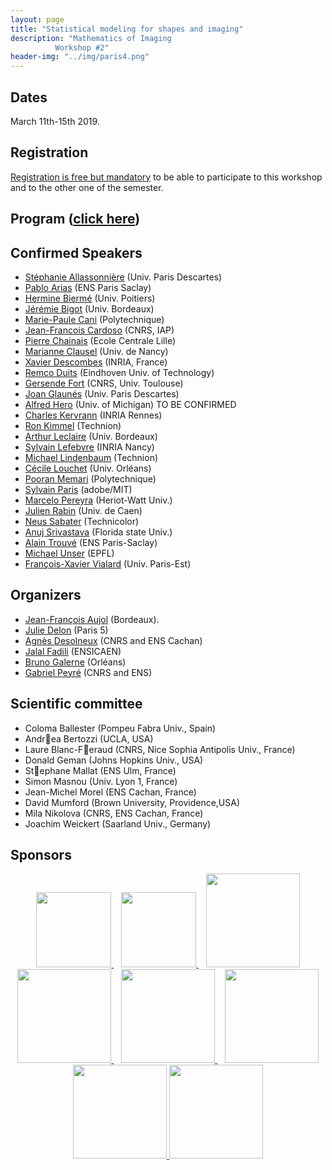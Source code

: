 ```yaml
---
layout: page
title: "Statistical modeling for shapes and imaging"
description: "Mathematics of Imaging
          Workshop #2"
header-img: "../img/paris4.png"
---
```


Dates
-------------

March 11th-15th 2019.


Registration
-------------

[Registration is free but mandatory](http://www.ihp.fr/en/CEB/T1-2019) to be able to participate to this workshop and to the other one of the semester.

Program ([click here](https://imaging-in-paris.github.io/semester2019/workshop2prog/))
-------------

Confirmed Speakers
-------------

- [Stéphanie Allassonnière](https://sites.google.com/site/stephanieallassonniere/) (Univ. Paris Descartes)
- [Pablo Arias](http://gpi.upf.edu/profile/211) (ENS Paris Saclay) 
- [Hermine Biermé](http://www-math.sp2mi.univ-poitiers.fr/%7Ehbierme/) (Univ. Poitiers)
- [Jérémie Bigot](https://sites.google.com/site/webpagejbigot/) (Univ. Bordeaux)
- [Marie-Paule Cani](https://www.lix.polytechnique.fr/stream/members/marie-paule-cani/) (Polytechnique)
- [Jean-Francois Cardoso]() (CNRS, IAP) 
- [Pierre Chainais](http://pierrechainais.ec-lille.fr) (Ecole Centrale Lille)
- [Marianne Clausel](https://sites.google.com/site/marianneclausel/) (Univ. de Nancy)
- [Xavier Descombes](https://www-sop.inria.fr/members/Xavier.Descombes/) (INRIA, France) 
- [Remco Duits](http://bmia.bmt.tue.nl/people/RDuits/) (Eindhoven Univ. of Technology) 
- [Gersende Fort](https://www.math.univ-toulouse.fr/~gfort/) (CNRS, Univ. Toulouse)
- [Joan Glaunés](http://www.mi.parisdescartes.fr/~glaunes/) (Univ. Paris Descartes) 
- [Alfred Hero](https://hero.engin.umich.edu) (Univ. of Michigan)  TO BE CONFIRMED
- [Charles Kervrann](http://www.irisa.fr/vista/Equipe/People/Charles.Kervrann.english.html) (INRIA Rennes)
- [Ron Kimmel](http://www.cs.technion.ac.il/~ron/) (Technion)
- [Arthur Leclaire](https://www.math.u-bordeaux.fr/~aleclaire/) (Univ. Bordeaux) 
- [Sylvain Lefebvre](http://www.antexel.com/sylefeb/research/) (INRIA Nancy)
- [Michael Lindenbaum](http://www.cs.technion.ac.il/~mic/) (Technion) 
- [Cécile Louchet](http://www.univ-orleans.fr/mapmo/membres/louchet/) (Univ. Orléans)
- [Pooran Memari](http://www.lix.polytechnique.fr/~memari/) (Polytechnique)
- [Sylvain Paris](https://people.csail.mit.edu/sparis/) (adobe/MIT)  
- [Marcelo Pereyra](http://www.macs.hw.ac.uk/~mp71/) (Heriot-Watt Univ.)   
- [Julien Rabin](https://sites.google.com/site/rabinjulien/) (Univ. de Caen)
- [Neus Sabater](https://www.technicolor.com/neus-sabater) (Technicolor)
- [Anuj Srivastava](https://ani.stat.fsu.edu/~anuj/) (Florida state Univ.) 
- [Alain Trouvé](http://atrouve.perso.math.cnrs.fr) (ENS Paris-Saclay)
- [Michael Unser](http://bigwww.epfl.ch/unser/) (EPFL) 
- [François-Xavier Vialard](https://www.ceremade.dauphine.fr/%7Evialard/) (Univ. Paris-Est)


Organizers
-----

- [Jean-François Aujol](https://www.math.u-bordeaux.fr/~jaujol/) (Bordeaux).
- [Julie Delon](https://delon.wp.mines-telecom.fr/) (Paris 5)
- [Agnès Desolneux](http://desolneux.perso.math.cnrs.fr/) (CNRS and ENS Cachan)
- [Jalal Fadili](https://fadili.users.greyc.fr/) (ENSICAEN)
- [Bruno Galerne](https://www.idpoisson.fr/galerne/) (Orléans)
- [Gabriel Peyré](http://www.gpeyre.com) (CNRS and ENS)


Scientific committee
------

- Coloma Ballester (Pompeu Fabra Univ., Spain)
- Andrea Bertozzi (UCLA, USA)
- Laure Blanc-Feraud (CNRS, Nice Sophia Antipolis Univ., France)
- Donald Geman (Johns Hopkins Univ., USA)
- Stephane Mallat (ENS Ulm, France)
- Simon Masnou (Univ. Lyon 1, France)
- Jean-Michel Morel (ENS Cachan, France)
- David Mumford (Brown University, Providence,USA)
- Mila Nikolova (CNRS, ENS Cachan, France)
- Joachim Weickert (Saarland Univ., Germany)


Sponsors
-----

<p align="center">

<a href="http://www.ihp.fr">
<img width="120" src="../../img/logo-ihp.jpg"/>
</a>&nbsp;&nbsp;

<a href="http://www.cnrs.fr/">
<img width="120" src="../../img/logo-cnrs.png"/>
</a>&nbsp;&nbsp;

<a href="http://www.u-psud.fr/fr/index.html">
<img width="150" src="../../img/logo-paris-sud.png"/>
</a>

<br/>

<a href="https://www.sciencesmaths-paris.fr/">
<img width="150" src="../../img/logo-fsmp.png"/>
</a>&nbsp;&nbsp;

<a href="http://www.upmc.fr/">
<img width="150" src="../../img/logo-upmc.png"/>
</a>&nbsp;&nbsp;

<a href="https://www.cimpa.info/">
<img width="150" src="../../img/logo-cimpa.png"/>
</a>

<br/>

<a href="http://gdr-mia.math.cnrs.fr/">
<img width="150" src="../../img/logo-mia.png"/>
</a>

<a href="http://www.gpeyre.com/noria/">
<img width="150" src="../../img/logo-erc.jpg"/>
</a>


</p>
